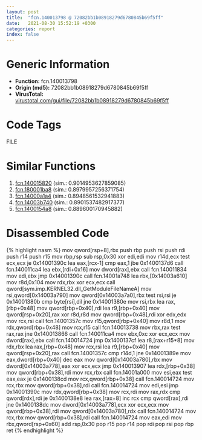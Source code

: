 ```yaml
---
layout: post
title:  "fcn.140013798 @ 72082bb1b08918279d6780845b69f5ff"
date:   2021-08-30 15:52:19 +0300
categories: report
index: false
---
```


# Generic Information
- **Function:** fcn.140013798
- **Origin (md5):** 72082bb1b08918279d6780845b69f5ff
- **VirusTotal:** [virustotal.com/gui/file/72082bb1b08918279d6780845b69f5ff][virustotal_ref]

# Code Tags
<span class="tag" id="FILE">FILE</span>


# Similar Functions

1. [fcn.140015820][similar_1_ref] (sim.: 0.9014953627859085)
2. [fcn.180001ba8][similar_2_ref] (sim.: 0.8979957256371754)
3. [fcn.14000a1a4][similar_3_ref] (sim.: 0.8948561532941883)
4. [fcn.14003b740][similar_4_ref] (sim.: 0.8901537482917377)
5. [fcn.1400154a8][similar_5_ref] (sim.: 0.889600170945882)


# Disassembled Code

{% highlight nasm %}
mov qword[rsp+8],rbx
push rbp
push rsi
push rdi
push r14
push r15
mov rbp,rsp
sub rsp,0x30
xor edi,edi
mov r14d,ecx
test ecx,ecx
je 0x14001390c
lea eax,[rcx-1]
cmp eax,1
jbe 0x1400137d6
call fcn.140011ca4
lea ebx,[rdi+0x16]
mov dword[rax],ebx
call fcn.140011834
mov edi,ebx
jmp 0x14001390c
call fcn.14001a748
lea rbx,[0x14003a610]
mov r8d,0x104
mov rdx,rbx
xor ecx,ecx
call qword[sym.imp.KERNEL32.dll_GetModuleFileNameA]
mov rsi,qword[0x14003a790]
mov qword[0x14003a7a0],rbx
test rsi,rsi
je 0x14001380b
cmp byte[rsi],dil
jne 0x14001380e
mov rsi,rbx
lea rax,[rbp+0x48]
mov qword[rbp+0x40],rdi
lea r9,[rbp+0x40]
mov qword[rsp+0x20],rax
xor r8d,r8d
mov qword[rbp+0x48],rdi
xor edx,edx
mov rcx,rsi
call fcn.14001357c
mov r15,qword[rbp+0x40]
mov r8d,1
mov rdx,qword[rbp+0x48]
mov rcx,r15
call fcn.140013738
mov rbx,rax
test rax,rax
jne 0x140013866
call fcn.140011ca4
mov ebx,0xc
xor ecx,ecx
mov dword[rax],ebx
call fcn.140014724
jmp 0x1400137cf
lea r8,[rax+r15*8]
mov rdx,rbx
lea rax,[rbp+0x48]
mov rcx,rsi
lea r9,[rbp+0x40]
mov qword[rsp+0x20],rax
call fcn.14001357c
cmp r14d,1
jne 0x14001389e
mov eax,dword[rbp+0x40]
dec eax
mov qword[0x14003a780],rbx
mov dword[0x14003a778],eax
xor ecx,ecx
jmp 0x140013907
lea rdx,[rbp+0x38]
mov qword[rbp+0x38],rdi
mov rcx,rbx
call fcn.14001a000
mov esi,eax
test eax,eax
je 0x1400138cd
mov rcx,qword[rbp+0x38]
call fcn.140014724
mov rcx,rbx
mov qword[rbp+0x38],rdi
call fcn.140014724
mov edi,esi
jmp 0x14001390c
mov rdx,qword[rbp+0x38]
mov rcx,rdi
mov rax,rdx
cmp qword[rdx],rdi
je 0x1400138e8
lea rax,[rax+8]
inc rcx
cmp qword[rax],rdi
jne 0x1400138dc
mov dword[0x14003a778],ecx
xor ecx,ecx
mov qword[rbp+0x38],rdi
mov qword[0x14003a780],rdx
call fcn.140014724
mov rcx,rbx
mov qword[rbp+0x38],rdi
call fcn.140014724
mov eax,edi
mov rbx,qword[rsp+0x60]
add rsp,0x30
pop r15
pop r14
pop rdi
pop rsi
pop rbp
ret 
{% endhighlight %}


[similar_1_ref]: /report/fcn.140015820@c5b958b285b208bffd52d8455e15d93a
[similar_2_ref]: /report/fcn.180001ba8@7dc44f7522d53d03c7b1f4335f6d2a15
[similar_3_ref]: /report/fcn.14000a1a4@c4af5ec7826361dc5a22db79be296638
[similar_4_ref]: /report/fcn.14003b740@3bee9e0608c478ffce0d10559aae732b
[similar_5_ref]: /report/fcn.1400154a8@3bee9e0608c478ffce0d10559aae732b
[virustotal_ref]: https://www.virustotal.com/gui/file/72082bb1b08918279d6780845b69f5ff